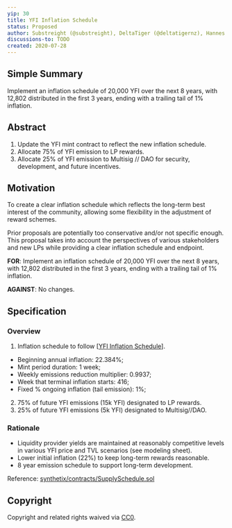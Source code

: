```yaml
---
yip: 30
title: YFI Inflation Schedule
status: Proposed
author: Substreight (@substreight), DeltaTiger (@deltatigernz), Hannes Graah <hannes@graah.se>, Daryl Lau (@Daryllautk), yfi_whale
discussions-to: TODO
created: 2020-07-28
---
```


## Simple Summary
Implement an inflation schedule of 20,000 YFI over the next 8 years, with 12,802 distributed in the first 3 years, ending with a trailing tail of 1% inflation.

## Abstract
1. Update the YFI mint contract to reflect the new inflation schedule.
2. Allocate 75% of YFI emission to LP rewards.
3. Allocate 25% of YFI emission to Multisig // DAO for security, development, and future incentives.

## Motivation
To create a clear inflation schedule which reflects the long-term best interest of the community, allowing some flexibility in the adjustment of reward schemes. 

Prior proposals are potentially too conservative and/or not specific enough. This proposal takes into account the perspectives of various stakeholders and new LPs while providing a clear inflation schedule and endpoint. 

**FOR**: Implement an inflation schedule of 20,000 YFI over the next 8 years, with 12,802 distributed in the first 3 years, ending with a trailing tail of 1% inflation.

**AGAINST**: No changes.

## Specification

### Overview
1. Inflation schedule to follow [[YFI Inflation Schedule](https://docs.google.com/spreadsheets/d/1yomUGpAWR8svL9RXD-_vL2ArgQPGj1x2XPNKDEuZR9Q/edit?usp=sharing)].
  - Beginning annual inflation: 22.384%;
  - Mint period duration: 1 week;
  - Weekly emissions reduction multiplier: 0.9937;
  - Week that terminal inflation starts: 416;
  - Fixed % ongoing inflation (tail emission): 1%;
2. 75% of future YFI emissions (15k YFI) designated to LP rewards.
3. 25% of future YFI emissions (5k YFI) designated to Multisig//DAO.

### Rationale

* Liquidity provider yields are maintained at reasonably competitive levels in various YFI price and TVL scenarios (see modeling sheet).
* Lower initial inflation (22%) to keep long-term rewards reasonable.
* 8 year emission schedule to support long-term development.

Reference: [synthetix/contracts/SupplySchedule.sol](https://github.com/Synthetixio/synthetix/blob/master/contracts/SupplySchedule.sol)

## Copyright
Copyright and related rights waived via [CC0](https://creativecommons.org/publicdomain/zero/1.0/).
